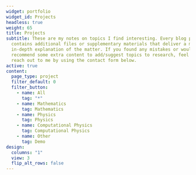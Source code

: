 ```yaml
---
widget: portfolio
widget_id: Projects
headless: true
weight: 65
title: Projects
subtitle: These are my notes on topics I find interesting. Every blog post
  contains additional files or supplementary materials that deliver a more
  in-depth explanation of the matter. If you found any mistakes or would like to
  recommend some extra content to add/suggest topics to research, feel free to
  reach out to me by using the contact form below.
active: true
content:
  page_type: project
  filter_default: 0
  filter_button:
    - name: All
      tag: "*"
    - name: Mathematics
      tag: Mathematics
    - name: Physics
      tag: Physics
    - name: Computational Physics
      tag: Computational Physics
    - name: Other
      tag: Demo
design:
  columns: "1"
  view: 3
  flip_alt_rows: false
---
```

